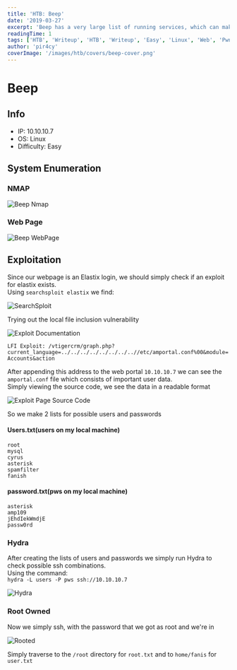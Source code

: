 ```yaml
---
title: 'HTB: Beep'
date: '2019-03-27'
excerpt: 'Beep has a very large list of running services, which can make it a bit challenging to find the correct entry method. This machine can be overwhelming for some as there are many potential attack vectors. Luckily, there are several methods available for gaining access.'
readingTime: 1
tags: ['HTB', 'Writeup', 'HTB', 'Writeup', 'Easy', 'Linux', 'Web', 'Pwn']
author: 'pir4cy'
coverImage: '/images/htb/covers/beep-cover.png'
---
```


# Beep

## Info  
  * IP: 10.10.10.7
  * OS: Linux
  * Difficulty: Easy

## System Enumeration

### NMAP

![Beep Nmap](/images/htb/machines/Beep/nmap.png "NMAP")


### Web Page

![Beep WebPage](/images/htb/machines/Beep/webpage.png "Web Page")


## Exploitation

Since our webpage is an Elastix login, we should simply check if an exploit for elastix exists.  
Using `searchsploit elastix` we find:

![SearchSploit](/images/htb/machines/Beep/searchsploit.png "Searchsploit Output")


Trying out the local file inclusion vulnerability

![Exploit Documentation](/images/htb/machines/Beep/exploitcode.png "LFI graph.php")


`LFI Exploit: /vtigercrm/graph.php?current_language=../../../../../../../..//etc/amportal.conf%00&module=Accounts&action`  

After appending this address to the web portal `10.10.10.7` we can see the `amportal.conf` file which consists of important user data.  
Simply viewing the source code, we see the data in a readable format

![Exploit Page Source Code](/images/htb/machines/Beep/exploitpage.png "Source Code")


So we make 2 lists for possible users and passwords


#### Users.txt(users on my local machine)

  ```
  root
  mysql
  cyrus
  asterisk
  spamfilter
  fanish
  ```

#### password.txt(pws on my local machine)

  ```
  asterisk
  amp109
  jEhdIekWmdjE
  passw0rd
  ```


### Hydra

After creating the lists of users and passwords we simply run Hydra to check possible ssh combinations.  
Using the command:  
`hydra -L users -P pws ssh://10.10.10.7`

![Hydra](/images/htb/machines/Beep/hydra.png "Hydra")


### Root Owned

Now we simply ssh, with the password that we got as root and we're in

![Rooted](/images/htb/machines/Beep/owned.png "Pwnage")


Simply traverse to the `/root` directory for `root.txt` and to `home/fanis` for `user.txt`

